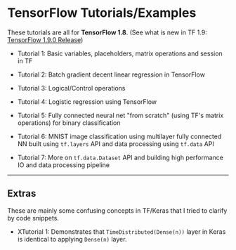 # TensorFlow Tutorials/Examples

These tutorials are all for **TensorFlow 1.8**. (See what is new in TF 1.9: [TensorFlow 1.9.0 Release](https://github.com/tensorflow/tensorflow/releases/tag/v1.9.0))

- Tutorial 1: Basic variables, placeholders, matrix operations and session in TF

- Tutorial 2: Batch gradient decent linear regression in TensorFlow

- Tutorial 3: Logical/Control operations

- Tutorial 4: Logistic regression using TensorFlow

- Tutorial 5: Fully connected neural net "from scratch" (using TF's matrix operations) for binary classification

- Tutorial 6: MNIST image classification using multilayer fully connected NN built using `tf.layers` API and data processing using `tf.data` API

- Tutorial 7: More on `tf.data.Dataset` API and building high performance IO and data processing pipeline

---

## Extras

These are mainly some confusing concepts in TF/Keras that I tried to clarify by code snippets.

- XTutorial 1: Demonstrates that `TimeDistributed(Dense(n))` layer in Keras is identical to applying `Dense(n)` layer.

